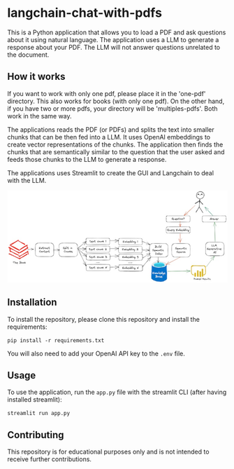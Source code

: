 # langchain-chat-with-pdfs

This is a Python application that allows you to load a PDF and ask questions about it using natural language. The application uses a LLM to generate a response about your PDF. The LLM will not answer questions unrelated to the document.

## How it works

If you want to work with only one pdf, please place it in the 'one-pdf' directory. This also works for books (with only one pdf). On the other hand, if you have two or more pdfs, your directory will be 'multiples-pdfs'. Both work in the same way. 

The applications reads the PDF (or PDFs) and splits the text into smaller chunks that can be then fed into a LLM. It uses OpenAI embeddings to create vector representations of the chunks. The application then finds the chunks that are semantically similar to the question that the user asked and feeds those chunks to the LLM to generate a response.

The applications uses Streamlit to create the GUI and Langchain to deal with the LLM.

![Workflow](docs/workflow.jpg)

## Installation

To install the repository, please clone this repository and install the requirements:

```
pip install -r requirements.txt
```

You will also need to add your OpenAI API key to the `.env` file.

## Usage

To use the application, run the `app.py` file with the streamlit CLI (after having installed streamlit): 

```
streamlit run app.py
```
## Contributing

This repository is for educational purposes only and is not intended to receive further contributions. 
